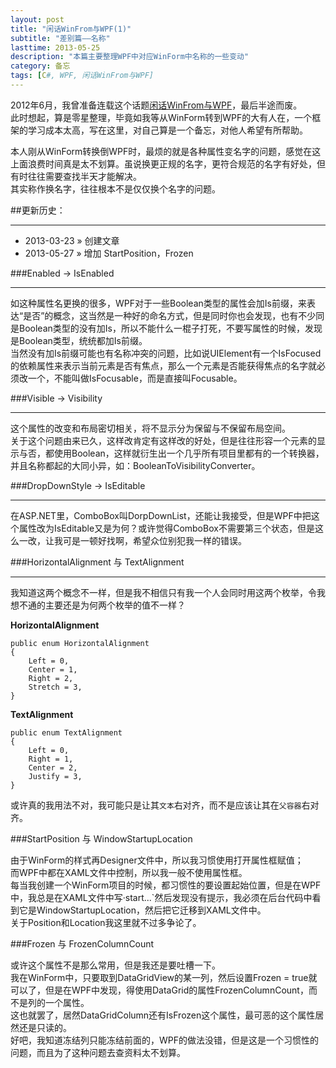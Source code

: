 ```yaml
---
layout: post
title: "闲话WinFrom与WPF(1)"
subtitle: "差别篇——名称"
lasttime: 2013-05-25
description: "本篇主要整理WPF中对应WinForm中名称的一些变动"
category: 备忘
tags: [C#, WPF, 闲话WinFrom与WPF]
---
```


2012年6月，我曾准备连载这个话题[闲话WinFrom与WPF](http://www.cnblogs.com/nanqi/archive/2012/06/16/2551871.html)，最后半途而废。  
此时想起，算是零星整理，毕竟如我等从WinForm转到WPF的大有人在，一个框架的学习成本太高，写在这里，对自己算是一个备忘，对他人希望有所帮助。  

本人刚从WinForm转换倒WPF时，最烦的就是各种属性变名字的问题，感觉在这上面浪费时间真是太不划算。虽说换更正规的名字，更符合规范的名字有好处，但有时往往需要查找半天才能解决。  
其实称作换名字，往往根本不是仅仅换个名字的问题。  

##更新历史：

---

* 2013-03-23 &raquo; 创建文章
* 2013-05-27 &raquo; 增加 StartPosition，Frozen

###Enabled -> IsEnabled

---

如这种属性名更换的很多，WPF对于一些Boolean类型的属性会加Is前缀，来表达“是否”的概念，这当然是一种好的命名方式，但是同时你也会发现，也有不少同是Boolean类型的没有加Is，所以不能什么一棍子打死，不要写属性的时候，发现是Boolean类型，统统都加Is前缀。  
当然没有加Is前缀可能也有名称冲突的问题，比如说UIElement有一个IsFocused的依赖属性来表示当前元素是否有焦点，那么一个元素是否能获得焦点的名字就必须改一个，不能叫做IsFocusable，而是直接叫Focusable。  

###Visible -> Visibility

---

这个属性的改变和布局密切相关，将不显示分为保留与不保留布局空间。  
关于这个问题由来已久，这样改肯定有这样改的好处，但是往往形容一个元素的显示与否，都使用Boolean，这样就衍生出一个几乎所有项目里都有的一个转换器，并且名称都起的大同小异，如：BooleanToVisibilityConverter。  

###DropDownStyle -> IsEditable

---

在ASP.NET里，ComboBox叫DorpDownList，还能让我接受，但是WPF中把这个属性改为IsEditable又是为何？或许觉得ComboBox不需要第三个状态，但是这么一改，让我可是一顿好找啊，希望众位别犯我一样的错误。  

###HorizontalAlignment 与 TextAlignment

---

我知道这两个概念不一样，但是我不相信只有我一个人会同时用这两个枚举，令我想不通的主要还是为何两个枚举的值不一样？  

**HorizontalAlignment**

    public enum HorizontalAlignment
    {
        Left = 0,
        Center = 1,
        Right = 2,
        Stretch = 3,
    }
    
**TextAlignment**

    public enum TextAlignment
    {
        Left = 0,
        Right = 1,
        Center = 2,
        Justify = 3,
    }
    
或许真的我用法不对，我可能只是让其`文本`右对齐，而不是应该让其在`父容器`右对齐。  

###StartPosition 与 WindowStartupLocation

由于WinForm的样式再Designer文件中，所以我习惯使用打开属性框赋值；  
而WPF中都在XAML文件中控制，所以我一般不使用属性框。  
每当我创建一个WinForm项目的时候，都习惯性的要设置起始位置，但是在WPF中，我总是在XAML文件中写·start...`然后发现没有提示，我必须在后台代码中看到它是WindowStartupLocation，然后把它迁移到XAML文件中。  
关于Position和Location我这里就不过多争论了。  

###Frozen 与 FrozenColumnCount

或许这个属性不是那么常用，但是我还是要吐槽一下。  
我在WinForm中，只要取到DataGridView的某一列，然后设置Frozen = true就可以了，但是在WPF中发现，得使用DataGrid的属性FrozenColumnCount，而不是列的一个属性。  
这也就罢了，居然DataGridColumn还有IsFrozen这个属性，最可恶的这个属性居然还是只读的。  
好吧，我知道冻结列只能冻结前面的，WPF的做法没错，但是这是一个习惯性的问题，而且为了这种问题去查资料太不划算。  

